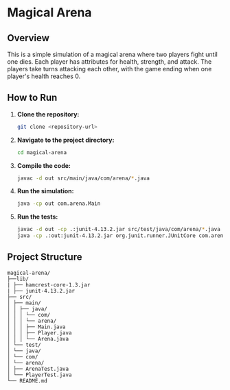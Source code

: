 # Magical Arena

## Overview
This is a simple simulation of a magical arena where two players fight until one dies. Each player has attributes for health, strength, and attack. The players take turns attacking each other, with the game ending when one player's health reaches 0.

## How to Run

1. **Clone the repository:**
    ```sh
    git clone <repository-url>
    ```
2. **Navigate to the project directory:**
    ```sh
    cd magical-arena
    ```
3. **Compile the code:**
    ```sh
    javac -d out src/main/java/com/arena/*.java
    ```
4. **Run the simulation:**
    ```sh
    java -cp out com.arena.Main
    ```
5. **Run the tests:**
    ```sh
    javac -d out -cp .:junit-4.13.2.jar src/test/java/com/arena/*.java
    java -cp .:out:junit-4.13.2.jar org.junit.runner.JUnitCore com.arena.PlayerTest com.arena.ArenaTest
    ```

## Project Structure

```plaintext
magical-arena/
├──lib/
| ├── hamcrest-core-1.3.jar
| ├── junit-4.13.2.jar
├── src/
│ ├── main/
│ │ ├── java/
│ │ │ └── com/
│ │ │ └── arena/
│ │ │ ├── Main.java
│ │ │ ├── Player.java
│ │ │ └── Arena.java
│ └── test/
│ └── java/
│ └── com/
│ └── arena/
│ ├── ArenaTest.java
│ └── PlayerTest.java
└── README.md